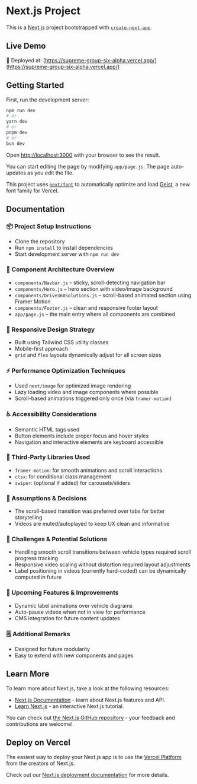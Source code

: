 # Next.js Project

This is a [Next.js](https://nextjs.org) project bootstrapped with [`create-next-app`](https://github.com/vercel/next.js/tree/canary/packages/create-next-app).

## Live Demo

🚀 Deployed at: [https://supreme-group-six-alpha.vercel.app/](https://supreme-group-six-alpha.vercel.app/)

## Getting Started

First, run the development server:

```bash
npm run dev
# or
yarn dev
# or
pnpm dev
# or
bun dev
```

Open [http://localhost:3000](http://localhost:3000) with your browser to see the result.

You can start editing the page by modifying `app/page.js`. The page auto-updates as you edit the file.

This project uses [`next/font`](https://nextjs.org/docs/app/building-your-application/optimizing/fonts) to automatically optimize and load [Geist](https://vercel.com/font), a new font family for Vercel.

## Documentation

### 📦 Project Setup Instructions
- Clone the repository
- Run `npm install` to install dependencies
- Start development server with `npm run dev`

### 🧱 Component Architecture Overview
- `components/Navbar.js` – sticky, scroll-detecting navigation bar
- `components/Hero.js` – hero section with video/image background
- `components/Drive360Solutions.js` – scroll-based animated section using Framer Motion
- `components/Footer.js` – clean and responsive footer layout
- `app/page.js` – the main entry where all components are combined

### 📱 Responsive Design Strategy
- Built using Tailwind CSS utility classes
- Mobile-first approach
- `grid` and `flex` layouts dynamically adjust for all screen sizes

### ⚡ Performance Optimization Techniques
- Used `next/image` for optimized image rendering
- Lazy loading video and image components where possible
- Scroll-based animations triggered only once (via `framer-motion`)

### ♿ Accessibility Considerations
- Semantic HTML tags used
- Button elements include proper focus and hover styles
- Navigation and interactive elements are keyboard accessible

### 🔌 Third-Party Libraries Used
- `framer-motion`: for smooth animations and scroll interactions
- `clsx`: for conditional class management
- `swiper`: (optional if added) for carousels/sliders

### 🤔 Assumptions & Decisions
- The scroll-based transition was preferred over tabs for better storytelling
- Videos are muted/autoplayed to keep UX clean and informative

### 🚧 Challenges & Potential Solutions
- Handling smooth scroll transitions between vehicle types required scroll progress tracking
- Responsive video scaling without distortion required layout adjustments
- Label positioning in videos (currently hard-coded) can be dynamically computed in future

### 🔮 Upcoming Features & Improvements
- Dynamic label animations over vehicle diagrams
- Auto-pause videos when not in view for performance
- CMS integration for future content updates

### 🗒️ Additional Remarks
- Designed for future modularity
- Easy to extend with new components and pages

## Learn More

To learn more about Next.js, take a look at the following resources:

- [Next.js Documentation](https://nextjs.org/docs) - learn about Next.js features and API.
- [Learn Next.js](https://nextjs.org/learn) - an interactive Next.js tutorial.

You can check out [the Next.js GitHub repository](https://github.com/vercel/next.js) - your feedback and contributions are welcome!

## Deploy on Vercel

The easiest way to deploy your Next.js app is to use the [Vercel Platform](https://vercel.com/new?utm_medium=default-template&filter=next.js&utm_source=create-next-app&utm_campaign=create-next-app-readme) from the creators of Next.js.

Check out our [Next.js deployment documentation](https://nextjs.org/docs/app/building-your-application/deploying) for more details.
